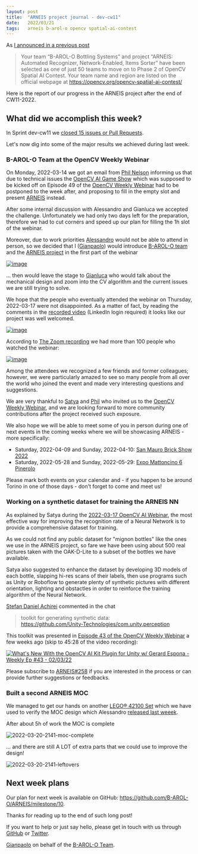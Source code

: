 ```yaml
---
layout: post
title:  "ARNEIS project journal - dev-cw11"
date:   2022/03/21
tags: 	arneis b-arol-o opencv spatial-ai-contest
---
```


<!--
<a href="https://opencv.org/opencv-spatial-ai-contest/#finalists"><img src="https://user-images.githubusercontent.com/75182/146637995-3266f15d-81a4-4470-a337-965404340121.jpg" alt="OpenCV Spatial AI Contest Finalist" width="40%"></a>

Welcome to our weekly status report of the [ARNEIS project](https://github.com/B-AROL-O/ARNEIS)!
-->

As [I announced in a previous post](https://gmacario.github.io/posts/2021-12-18-arneis-spatial-ai-finalist)

> Your team “B-AROL-O Bottling Systems” and project “ARNEIS: Automated Recognizer, Network-Enabled, Items Sorter” have been selected as one of just 50 teams to move on to Phase 2 of OpenCV Spatial AI Contest.
> Your team name and region are listed on the official webpage at <https://opencv.org/opencv-spatial-ai-contest/​>

Here is the report of our progress in the ARNEIS project after the end of CW11-2022.

## What did we accomplish this week?

In Sprint dev-cw11 we [closed 15 issues or Pull Requests](https://github.com/B-AROL-O/ARNEIS/issues?q=is%3Aclosed+milestone%3Adev-cw11).

Let's now dig into some of the major results we achieved during last week.

### B-AROL-O Team at the OpenCV Weekly Webinar

On Monday, 2022-03-14 we got an email from [Phil Nelson](https://twitter.com/philnelson) informing us that due to technical issues the [OpenCV AI Game Show](https://opencv.org/gameshow/)
which was supposed to be kicked off on Episode 49 of the [OpenCV Weekly Webinar](https://twitter.com/opencvweekly) had to be postponed to the week after,
and proposing to fill in the empty slot and present [ARNEIS](https://github.com/B-AROL-O/ARNEIS) instead.

After some internal discussion with Alessandro and Gianluca we accepted the challenge.
Unfortunately we had only two days left for the preparation, therefore we had to cut corners and speed up our plan for filling the 1h slot of the webinar.

Moreover, due to work priorities [Alessandro](https://github.com/alv67) would not be able to attend in person, so we decided that I ([Gianpaolo](https://github.com/gmacario)) would introduce [B-AROL-O team](https://github.com/B-AROL-O) and the [ARNEIS project](https://github.com/B-AROL-O/ARNEIS) in the first part of the webinar

<a href="https://www.linkedin.com/video/event/urn:li:ugcPost:6909587011267891201/">![image](https://user-images.githubusercontent.com/75182/159136335-12c6b155-d7be-4172-bf84-1a45ef91c181.png)</a>

... then would leave the stage to [Gianluca](https://github.com/gteti) who would talk about the mechanical design and zoom into the CV algorithm and the current issues we are still trying to solve.

We hope that the people who eventually attended the webinar on Thursday, 2022-03-17 were not disappointed.
As a matter of fact, by reading the comments in the [recorded video](https://www.linkedin.com/video/event/urn:li:ugcPost:6909587011267891201/) (LinkedIn login required) it looks like our project was well welcomed.

<a href="https://www.linkedin.com/video/event/urn:li:ugcPost:6909587011267891201/">![image](https://user-images.githubusercontent.com/75182/159172049-6ccb1a2e-1b85-439c-b93b-e7d3ee232249.png)</a>

According to [The Zoom recording](https://twitter.com/opencvweekly/status/1504487889630945281) we had more than 100 people who watched the webinar:

<a href="https://twitter.com/opencvweekly/status/1504487889630945281">![image](https://user-images.githubusercontent.com/75182/159225428-5ad3b74b-2d04-43f0-9c82-40927fafc057.png)</a>

Among the attendees we recognized a few friends and former colleagues; however, we were particularly amazed to see so many people from all over the world who joined the event and made very interesting questions and suggestions.

We are very thankful to [Satya](https://twitter.com/LearnOpenCV) and [Phil](https://twitter.com/philnelson) who invited us to the [OpenCV Weekly Webinar](https://twitter.com/opencvweekly), and we are looking forward to more community contributions after the project received such exposure.

We also hope we will be able to meet some of you in person during one of next events in the coming weeks where we will be showcasing ARNEIS - more specifically:

* Saturday, 2022-04-09 and Sunday, 2022-04-10: [San Mauro Brick Show 2022](https://github.com/B-AROL-O/ARNEIS/issues/130)
* Saturday, 2022-05-28 and Sunday, 2022-05-29: [Expo Mattoncino 6 Pinerolo](https://github.com/B-AROL-O/ARNEIS/issues/213)

Please mark both events on your calendar and - if you happen to be around Torino in one of those days - don't forget to come and meet us!

### Working on a synthetic dataset for training the ARNEIS NN

As explained by Satya during the [2022-03-17 OpenCV AI Webinar](https://twitter.com/opencvweekly/status/1504487889630945281), the most effective way for improving the recognition rate of a Neural Network is to provide a comprehensive dataset for training.

As we could not find any public dataset for "mignon bottles" like the ones we use in the ARNEIS project, so fare we have been using about 500 real pictures taken with the OAK-D-Lite to a subset of the bottles we have available.

Satya also suggested to enhance the dataset by developing 3D models of each bottle, slapping hi-res scans of their labels, then use programs such as Unity or Roboflow to generate plenty of synthetic pictures with different orientation, lighting and obstactles in order to reinforce the training algorithm of the Neural Network.

[Stefan Daniel Achirei](https://scholar.google.com/citations?user=z9g3WNcAAAAJ&hl=ro) commented in the chat

> toolkit for generating synthetic data:<br>
> <https://github.com/Unity-Technologies/com.unity.perception>

This toolkit was presented in [Episode 43 of the OpenCV Weekly Webinar](https://www.youtube.com/watch?v=LGGtF_4v5sQ) a few weeks ago (skip to 45:28 of the video recording):

[![What's New With the OpenCV AI Kit Plugin for Unity w/ Gerard Espona - Weekly Ep #43 - 02/03/22](https://img.youtube.com/vi/LGGtF_4v5sQ/0.jpg)](https://www.youtube.com/watch?v=LGGtF_4v5sQ "What's New With the OpenCV AI Kit Plugin for Unity w/ Gerard Espona - Weekly Ep #43 - 02/03/22")

Please subscribe to [ARNEIS#258](https://github.com/B-AROL-O/ARNEIS/issues/258) if you are interested in the process or can provide further suggestions or feedbacks.

### Built a second ARNEIS MOC

We managed to get our hands on another [LEGO&reg; 42100 Set](https://arneis.readthedocs.io/en/latest/lego-set-42100/README.html) which we have used to verify the MOC design which Alessandro [released last weeek](https://github.com/B-AROL-O/ARNEIS/tree/main/mocs/project#arneis-conveyor-v20220312).

After about 5h of work the MOC is complete

![2022-03-20-2141-moc-complete](https://user-images.githubusercontent.com/75182/159185341-6ee084a1-ad6d-4eee-b0bd-ce83908fc87d.jpg)

... and there are still A LOT of extra parts that we could use to improve the design!

![2022-03-20-2141-leftovers](https://user-images.githubusercontent.com/75182/159185349-3c987443-ba6c-4744-b7f7-65d1b8894eeb.jpg)

## Next week plans

Our plan for next week is available on GitHub: <https://github.com/B-AROL-O/ARNEIS/milestone/10>.

Thanks for reading up to the end of such long post!

If you want to help or just say hello, please get in touch with us through [GitHub](https://github.com/B-AROL-O/ARNEIS) or [Twitter](https://twitter.com/baroloteam).

[Gianpaolo](https://github.com/gmacario) on behalf of the [B-AROL-O Team](https://github.com/b-arol-o).

<!-- EOF -->
